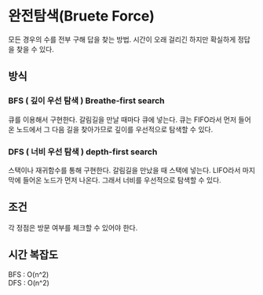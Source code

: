 # 완전탐색(Bruete Force)  
모든 경우의 수를 전부 구해 답을 찾는 방법. 시간이 오래 걸리긴 하지만 확실하게 정답을 찾을 수 있다.  
  
## 방식  
### BFS ( 깊이 우선 탐색 )  Breathe-first search
큐를 이용해서 구현한다. 갈림길을 만날 때마다 큐에 넣는다. 큐는 FIFO라서 먼저 들어온 노드에서 그 다음 길을 찾아가므로 깊이를 우선적으로 탐색할 수 있다.  
### DFS ( 너비 우선 탐색 )  depth-first search
스택이나 재귀함수를 통해 구현한다. 갈림길을 만났을 때 스택에 넣는다. LIFO라서 마지막에 들어온 노드가 먼저 나온다. 그래서 너비를 우선적으로 탐색할 수 있다.  
  
## 조건  
각 정점은 방문 여부를 체크할 수 있어야 한다.  
  
## 시간 복잡도  
BFS : O(n^2)  
DFS : O(n^2)

